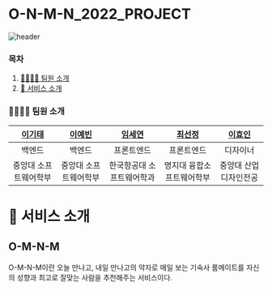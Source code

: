 # O-N-M-N_2022_PROJECT
![header](https://capsule-render.vercel.app/api?type=waving&color=1CDDAD&height=300&section=header&text=O-M-N-M&fontSize=90)

### 목차

1. [👨‍👨‍👧‍👦 팀원 소개](#-팀원-소개)
2. [🏫 서비스 소개](#-서비스-소개)




### 👨‍👩‍👦‍👦 팀원 소개

|[이기태](https://github.com/kitaee)|[이예빈](https://github.com/SL313)|[임세연](https://github.com/saeyeonIm)|[최선정](https://github.com/sjseonjeong)|[이효인]()|
|:---:|:---:|:---:|:---:|:---:|
|백엔드|백엔드|프론트엔드|프론트엔드|디자이너|
|중앙대 소프트웨어학부|중앙대 소프트웨어학부|한국항공대 소프트웨어학과|명지대 융합소프트웨어학부|중앙대 산업디자인전공|



# 🏫 서비스 소개

## O-M-N-M
O-M-N-M이란 오늘 만나고, 내일 만나고의 약자로
매일 보는 기숙사 룸메이트를
자신의 성향과 최고로 잘맞는 사람을 추천해주는 서비스이다.
